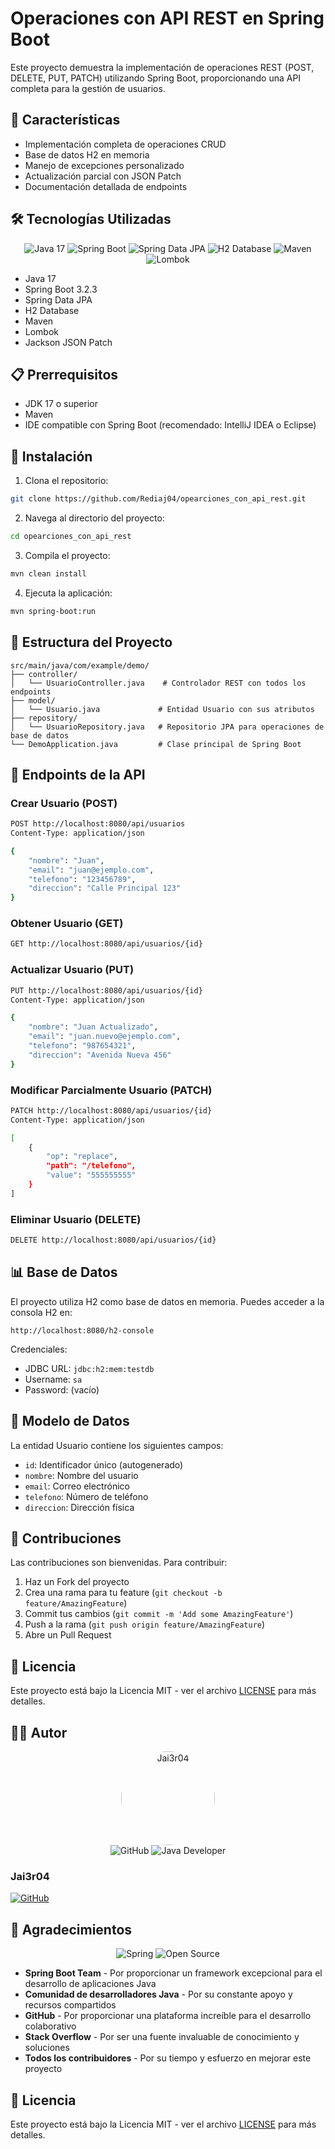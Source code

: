 # Operaciones con API REST en Spring Boot

Este proyecto demuestra la implementación de operaciones REST (POST, DELETE, PUT, PATCH) utilizando Spring Boot, proporcionando una API completa para la gestión de usuarios.

## 🚀 Características

- Implementación completa de operaciones CRUD
- Base de datos H2 en memoria
- Manejo de excepciones personalizado
- Actualización parcial con JSON Patch
- Documentación detallada de endpoints

## 🛠️ Tecnologías Utilizadas

<div align="center">
  <img src="https://img.shields.io/badge/Java-ED8B00?style=for-the-badge&logo=openjdk&logoColor=white" alt="Java 17"/>
  <img src="https://img.shields.io/badge/Spring_Boot-6DB33F?style=for-the-badge&logo=spring-boot&logoColor=white" alt="Spring Boot"/>
  <img src="https://img.shields.io/badge/Spring_Data_JPA-6DB33F?style=for-the-badge&logo=spring&logoColor=white" alt="Spring Data JPA"/>
  <img src="https://img.shields.io/badge/H2-000000?style=for-the-badge&logo=h2&logoColor=white" alt="H2 Database"/>
  <img src="https://img.shields.io/badge/Maven-C71A36?style=for-the-badge&logo=apache-maven&logoColor=white" alt="Maven"/>
  <img src="https://img.shields.io/badge/Lombok-000000?style=for-the-badge&logo=lombok&logoColor=white" alt="Lombok"/>
</div>

- Java 17
- Spring Boot 3.2.3
- Spring Data JPA
- H2 Database
- Maven
- Lombok
- Jackson JSON Patch

## 📋 Prerrequisitos

- JDK 17 o superior
- Maven
- IDE compatible con Spring Boot (recomendado: IntelliJ IDEA o Eclipse)

## 🔧 Instalación

1. Clona el repositorio:
```bash
git clone https://github.com/Rediaj04/opearciones_con_api_rest.git
```

2. Navega al directorio del proyecto:
```bash
cd opearciones_con_api_rest
```

3. Compila el proyecto:
```bash
mvn clean install
```

4. Ejecuta la aplicación:
```bash
mvn spring-boot:run
```

## 📁 Estructura del Proyecto

```
src/main/java/com/example/demo/
├── controller/
│   └── UsuarioController.java    # Controlador REST con todos los endpoints
├── model/
│   └── Usuario.java             # Entidad Usuario con sus atributos
├── repository/
│   └── UsuarioRepository.java   # Repositorio JPA para operaciones de base de datos
└── DemoApplication.java         # Clase principal de Spring Boot
```

## 🔌 Endpoints de la API

### Crear Usuario (POST)
```bash
POST http://localhost:8080/api/usuarios
Content-Type: application/json

{
    "nombre": "Juan",
    "email": "juan@ejemplo.com",
    "telefono": "123456789",
    "direccion": "Calle Principal 123"
}
```

### Obtener Usuario (GET)
```bash
GET http://localhost:8080/api/usuarios/{id}
```

### Actualizar Usuario (PUT)
```bash
PUT http://localhost:8080/api/usuarios/{id}
Content-Type: application/json

{
    "nombre": "Juan Actualizado",
    "email": "juan.nuevo@ejemplo.com",
    "telefono": "987654321",
    "direccion": "Avenida Nueva 456"
}
```

### Modificar Parcialmente Usuario (PATCH)
```bash
PATCH http://localhost:8080/api/usuarios/{id}
Content-Type: application/json

[
    {
        "op": "replace",
        "path": "/telefono",
        "value": "555555555"
    }
]
```

### Eliminar Usuario (DELETE)
```bash
DELETE http://localhost:8080/api/usuarios/{id}
```

## 📊 Base de Datos

El proyecto utiliza H2 como base de datos en memoria. Puedes acceder a la consola H2 en:
```
http://localhost:8080/h2-console
```

Credenciales:
- JDBC URL: `jdbc:h2:mem:testdb`
- Username: `sa`
- Password: (vacío)

## 📝 Modelo de Datos

La entidad Usuario contiene los siguientes campos:
- `id`: Identificador único (autogenerado)
- `nombre`: Nombre del usuario
- `email`: Correo electrónico
- `telefono`: Número de teléfono
- `direccion`: Dirección física

## 🤝 Contribuciones

Las contribuciones son bienvenidas. Para contribuir:

1. Haz un Fork del proyecto
2. Crea una rama para tu feature (`git checkout -b feature/AmazingFeature`)
3. Commit tus cambios (`git commit -m 'Add some AmazingFeature'`)
4. Push a la rama (`git push origin feature/AmazingFeature`)
5. Abre un Pull Request

## 📝 Licencia

Este proyecto está bajo la Licencia MIT - ver el archivo [LICENSE](LICENSE) para más detalles.

## 👨‍💻 Autor

<div align="center">
  <img src="https://avatars.githubusercontent.com/Rediaj04" width="150" height="150" alt="Jai3r04" style="border-radius: 50%;"/>
  <br/>
  <img src="https://img.shields.io/badge/GitHub-100000?style=for-the-badge&logo=github&logoColor=white" alt="GitHub"/>
  <img src="https://img.shields.io/badge/Java_Developer-ED8B00?style=for-the-badge&logo=java&logoColor=white" alt="Java Developer"/>
</div>

### Jai3r04
[![GitHub](https://img.shields.io/badge/GitHub-Jai3r04-181717?style=for-the-badge&logo=github&logoColor=white)](https://github.com/Rediaj04)

## 🙏 Agradecimientos

<div align="center">
  <img src="https://img.shields.io/badge/Spring-6DB33F?style=for-the-badge&logo=spring&logoColor=white" alt="Spring"/>
  <img src="https://img.shields.io/badge/Open_Source-000000?style=for-the-badge&logo=open-source-initiative&logoColor=white" alt="Open Source"/>
</div>

- **Spring Boot Team** - Por proporcionar un framework excepcional para el desarrollo de aplicaciones Java
- **Comunidad de desarrolladores Java** - Por su constante apoyo y recursos compartidos
- **GitHub** - Por proporcionar una plataforma increíble para el desarrollo colaborativo
- **Stack Overflow** - Por ser una fuente invaluable de conocimiento y soluciones
- **Todos los contribuidores** - Por su tiempo y esfuerzo en mejorar este proyecto


## 📝 Licencia

Este proyecto está bajo la Licencia MIT - ver el archivo [LICENSE](LICENSE) para más detalles. 